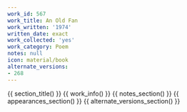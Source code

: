 ```yaml
---
work_id: 567
work_title: An Old Fan
work_written: '1974'
written_date: exact
work_collected: 'yes'
work_category: Poem
notes: null
icon: material/book
alternate_versions:
- 268
---
```


{{ section_title() }}
{{ work_info() }}
{{ notes_section() }}
{{ appearances_section() }}
{{ alternate_versions_section() }}